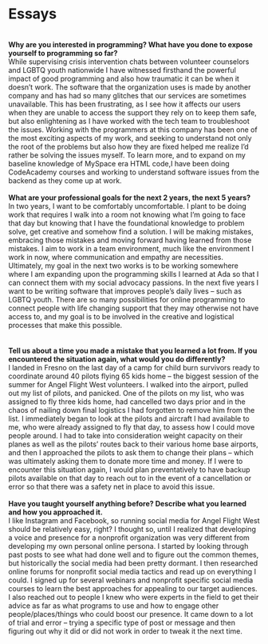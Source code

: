 # Essays
<br><b>Why are you interested in programming? What have you done to expose yourself to programming so far?</b>
<BR> While supervising crisis intervention chats between volunteer counselors and LGBTQ youth nationwide I have witnessed firsthand the powerful impact of good programming and also how traumatic it can be when it doesn’t work. The software that the organization uses is made by another company and has had so many glitches that our services are sometimes unavailable. This has been frustrating, as I see how it affects our users when they are unable to access the support they rely on to keep them safe, but also enlightening as I have worked with the tech team to troubleshoot the issues. Working with the programmers at this company has been one of the most exciting aspects of my work, and seeking to understand not only the root of the problems but also how they are fixed helped me realize I’d rather be solving the issues myself. To learn more, and to expand on my baseline knowledge of MySpace era HTML code,I have been doing CodeAcademy courses and working to understand software issues from the backend as they come up at work. 
<br><br><b>What are your professional goals for the next 2 years, the next 5 years?</b>
<br>In two years, I want to be comfortably uncomfortable. I plant to be doing work that requires I walk into a room not knowing what I’m going to face that day but knowing that I have the foundational knowledge to problem solve, get creative and somehow find a solution. I will be making mistakes, embracing those mistakes and moving forward having learned from those mistakes. I aim to work in a team environment, much like the environment I work in now, where communication and empathy are necessities. Ultimately, my goal in the next two works is to be working somewhere where I am expanding upon the programming skills I learned at Ada so that I can connect them with my social advocacy passions. In the next five years I want to be writing software that improves people’s daily lives – such as LGBTQ youth. There are so many possibilities for online programming to connect people with life changing support that they may otherwise not have access to, and my goal is to be involved in the creative and logistical processes that make this possible.  
<br><br><b>Tell us about a time you made a mistake that you learned a lot from. If you encountered the situation again, what would you do differently?</b>
<br>I landed in Fresno on the last day of a camp for child burn survivors ready to coordinate around 40 pilots flying 65 kids home – the biggest session of the summer for Angel Flight West volunteers. I walked into the airport, pulled out my list of pilots, and panicked. One of the pilots on my list, who was assigned to fly three kids home, had cancelled two days prior and in the chaos of nailing down final logistics I had forgotten to remove him from the list. I immediately began to look at the pilots and aircraft I had available to me, who were already assigned to fly that day, to assess how I could move people around. I had to take into consideration weight capacity on their planes as well as the pilots’ routes back to their various home base airports, and then I approached the pilots to ask them to change their plans – which was ultimately asking them to donate more time and money.  If I were to encounter this situation again, I would plan preventatively to have backup pilots available on that day to reach out to in the event of a cancellation or error so that there was a safety net in place to avoid this issue.
<br><br> <b>Have you taught yourself anything before? Describe what you learned and how you approached it.</b>
<br>I like Instagram and Facebook, so running social media for Angel Flight West should be relatively easy, right? I thought so, until I realized that developing a voice and presence for a nonprofit organization was very different from developing my own personal online persona. I started by looking through past posts to see what had done well and to figure out the common themes, but historically the social media had been pretty dormant. I then researched online forums for nonprofit social media tactics and read up on everything I could. I signed up for several webinars and nonprofit specific social media courses to learn the best approaches for appealing to our target audiences. I also reached out to people I knew who were experts in the field to get their advice as far as what programs to use and how to engage other people/places/things who could boost our presence. It came down to a lot of trial and error – trying a specific type of post or message and then figuring out why it did or did not work in order to tweak it the next time. 
